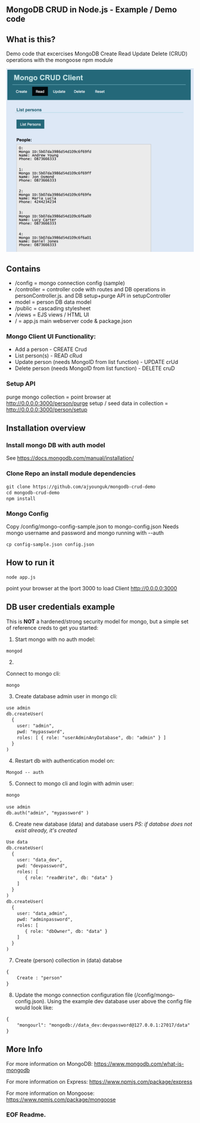 ## MongoDB CRUD in Node.js - Example / Demo code

## What is this?
Demo code that excercises MongoDB Create Read Update Delete (CRUD) operations with the mongoose npm module

![Alt text](/screenshots/mongo_read.png?raw=true)

## Contains
- /config = mongo connection config (sample)
- /controller = controller code with routes and DB operations in personController.js. and DB setup+purge API in setupController
- model = person DB data model
- /public = cascading stylesheet 
- /views = EJS views / HTML UI
- / = app.js main webserver code & package.json 

### Mongo Client UI Functionality:
- Add a person - CREATE Crud
- List person(s) - READ cRud
- Update person (needs MongoID from list function) - UPDATE crUd
- Delete person (needs MongoID from list function) - DELETE cruD

### Setup API
purge mongo collection = point browser at http://0.0.0.0:3000/person/purge
setup / seed data in collection = http://0.0.0.0:3000/person/setup



## Installation overview

### Install mongo DB with auth model
See https://docs.mongodb.com/manual/installation/


### Clone Repo an install module dependencies
```
git clone https://github.com/ajyounguk/mongodb-crud-demo
cd mongodb-crud-demo
npm install
```

### Mongo Config
Copy /config/mongo-config-sample.json to mongo-config.json
Needs mongo username and password and mongo running with --auth
```
cp config-sample.json config.json
```


## How to run it
```
node app.js
```

point your browser at the lport 3000 to load Client
http://0.0.0.0:3000


## DB user credentials example
This is **NOT** a hardened/strong security model for mongo, but a simple set of reference creds to get you started:


1. Start mongo with no auth model:
```
mongod
```

2. 
Connect to mongo cli:
```
mongo
```

3. Create database admin user in mongo cli:
```
use admin
db.createUser(
  {
    user: "admin",
    pwd: "mypassword",
    roles: [ { role: "userAdminAnyDatabase", db: "admin" } ]
  }
)
```

4. Restart db with authentication model on:
```
Mongod -- auth
```

5. Connect to mongo cli and login with admin user:
```
mongo

use admin
db.auth("admin", "mypassword" )
```

6. Create new database (data) and database users 
*PS: if databse does not exist already, it's created*

```
Use data
db.createUser(
  {
    user: "data_dev",
    pwd: "devpassword",
    roles: [
       { role: "readWrite", db: "data" }
    ]
  }
)
db.createUser(
  {
    user: "data_admin",
    pwd: "adminpassword",
    roles: [
       { role: "dbOwner", db: "data" }
    ]
  }
)
```


7. Create (person) collection in (data) databse
```
{
	Create : "person"
}
```

8. Update the mongo connection configuration file (/config/mongo-config.json). Using the example dev database user above the config file would look like:
```
{
    "mongourl": "mongodb://data_dev:devpassword@127.0.0.1:27017/data"
}
```


## More Info
For more information on MongoDB:
https://www.mongodb.com/what-is-mongodb

For more information on Express:
https://www.npmjs.com/package/express

For more information on Mongoose:
https://www.npmjs.com/package/mongoose



### EOF Readme.